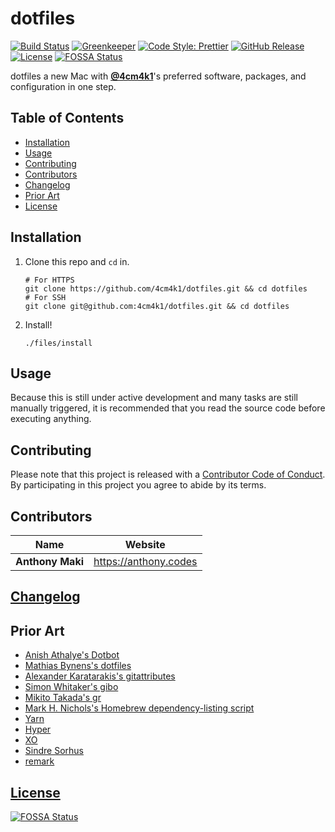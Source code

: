 # dotfiles

[![Build Status](https://img.shields.io/travis/4cm4k1/dotfiles/master.svg?style=flat-square)](https://travis-ci.org/4cm4k1/dotfiles) [![Greenkeeper](https://img.shields.io/badge/greenkeeper-enabled-brightgreen.svg?style=flat-square)](https://greenkeeper.io/) [![Code Style: Prettier](https://img.shields.io/badge/code_style-prettier-ff69b4.svg?style=flat-square)](https://github.com/prettier/prettier) [![GitHub Release](https://img.shields.io/github/release/4cm4k1/dotfiles.svg?style=flat-square)](https://github.com/4cm4k1/dotfiles/releases) [![License](https://img.shields.io/github/license/4cm4k1/dotfiles.svg?style=flat-square)](license) [![FOSSA Status](https://app.fossa.io/api/projects/git%2Bgithub.com%2F4cm4k1%2Fdotfiles.svg?type=small)](https://app.fossa.io/projects/git%2Bgithub.com%2F4cm4k1%2Fdotfiles?ref=badge_small)

dotfiles a new Mac with [**@4cm4k1**](https://github.com/4cm4k1)'s preferred software, packages, and configuration in one step.

## Table of Contents

- [Installation](#installation)
- [Usage](#usage)
- [Contributing](#contributing)
- [Contributors](#contributors)
- [Changelog](#changelog)
- [Prior Art](#prior-art)
- [License](#license)

## Installation

1.  Clone this repo and `cd` in.

    ```shell
    # For HTTPS
    git clone https://github.com/4cm4k1/dotfiles.git && cd dotfiles
    # For SSH
    git clone git@github.com:4cm4k1/dotfiles.git && cd dotfiles
    ```

2.  Install!

    ```shell
    ./files/install
    ```

## Usage

Because this is still under active development and many tasks are still manually triggered, it is recommended that you read the source code before executing anything.

## Contributing

Please note that this project is released with a [Contributor Code of Conduct](code-of-conduct.md). By participating in this project you agree to abide by its terms.

## Contributors

| Name             | Website                 |
| ---------------- | ----------------------- |
| **Anthony Maki** | <https://anthony.codes> |

## [Changelog](changelog.md)

## Prior Art

- [Anish Athalye's Dotbot](https://github.com/anishathalye/dotbot)
- [Mathias Bynens's dotfiles](https://github.com/mathiasbynens/dotfiles)
- [Alexander Karatarakis's gitattributes](https://github.com/alexkaratarakis/gitattributes)
- [Simon Whitaker's gibo](https://github.com/simonwhitaker/gibo)
- [Mikito Takada's gr](https://github.com/mixu/gr)
- [Mark H. Nichols's Homebrew dependency-listing script](https://zanshin.net/2014/02/03/how-to-list-brew-dependencies/)
- [Yarn](https://yarnpkg.com)
- [Hyper](https://hyper.is)
- [XO](https://github.com/sindresorhus/xo)
- [Sindre Sorhus](https://github.com/sindresorhus)
- [remark](https://github.com/wooorm/remark)

## [License](license)

[![FOSSA Status](https://app.fossa.io/api/projects/git%2Bgithub.com%2F4cm4k1%2Fdotfiles.svg?type=large)](https://app.fossa.io/projects/git%2Bgithub.com%2F4cm4k1%2Fdotfiles?ref=badge_large)

